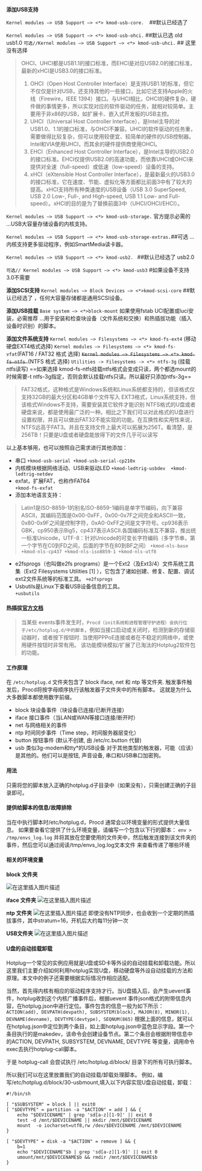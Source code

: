 **添加USB支持**

`Kernel modules —> USB Support —> <*> kmod-usb-core.  `##默认已经选了

`Kernel modules —> USB Support —> <*> kmod-usb-ohci.`  ##默认已选 old  usb1.0
`可选//Kernel modules —> USB Support —> <*> kmod-usb-uhci.`  ## 这里没有选择
>OHCI、UHCI都是USB1.1的接口标准，而EHCI是对应USB2.0的接口标准，最新的xHCI是USB3.0的接口标准。
>1. OHCI（Open Host Controller Interface）是支持USB1.1的标准，但它不仅仅是针对USB，还支持其他的一些接口，比如它还支持Apple的火线（Firewire，IEEE 1394）接口。与UHCI相比，OHCI的硬件复杂，硬件做的事情更多，所以实现对应的软件驱动的任务，就相对较简单。主要用于非x86的USB，如扩展卡、嵌入式开发板的USB主控。
>2. UHCI（Universal Host Controller Interface），是Intel主导的对USB1.0、1.1的接口标准，与OHCI不兼容。UHCI的软件驱动的任务重，需要做得比较复杂，但可以使用较便宜、较简单的硬件的USB控制器。Intel和VIA使用UHCI，而其余的硬件提供商使用OHCI。
>3. EHCI（Enhanced Host Controller Interface），是Intel主导的USB2.0的接口标准。EHCI仅提供USB2.0的高速功能，而依靠UHCI或OHCI来提供对全速（full-speed）或低速（low-speed）设备的支持。
>4. xHCI（eXtensible Host Controller Interface），是最新最火的USB3.0的接口标准，它在速度、节能、虚拟化等方面都比前面3中有了较大的提高。xHCI支持所有种类速度的USB设备（USB 3.0 SuperSpeed, USB 2.0 Low-, Full-, and High-speed, USB 1.1 Low- and Full-speed）。xHCI的目的是为了替换前面3中（UHCI/OHCI/EHCI）。

`Kernel modules —> USB Support —> <*> kmod-usb-storage.` 
官方提示必需的 …USB大容量存储设备的内核支持。

`Kernel modules —> USB Support —> <*> kmod-usb-storage-extras.`##可选 …内核支持更多驱动程序，例如SmartMedia读卡器。

`Kernel modules —> USB Support —> <*> kmod-usb2. ` ##默认已经选了 usb2.0

`可选// Kernel modules —> USB Support —> <*> kmod-usb3`  #如果设备不支持3.0不需要


**添加SCSI支持**
`Kernel modules —> Block Devices —> <*>kmod-scsi-core`  ##默认已经选了 ，任何大容量存储都是通用SCSI设备。

**添加USB挂载**
`Base system —> <*>block-mount`
如果使用fstab UCI配置或luci安装，必需推荐 …用于安装和检查块设备（文件系统和交换）和热插拔功能（插入设备时识别）的脚本。

**添加文件系统支持**
`Kernel modules —> Filesystems —> <*> kmod-fs-ext4` (移动硬盘EXT4格式选择)
`Kernel modules —> Filesystems —> <*> kmod-fs-vfat`(FAT16 / FAT32 格式 选择) 
~~`Kernel modules —> Filesystems —> <*> kmod-fs-ntfs `~~(NTFS 格式 选择)
`Utilities -> Filesystems -> <*> ntfs-3g` (挂载ntfs读写)
==如果选择 kmod-fs-ntfs挂载ntfs格式会变成只读，两个都选mount的时候需要-t ntfs-3g指定，否则会默认挂载ntfs只读。所以最好只添加ntfs-3g==
>FAT32格式，这种格式是Windows系统和Linux系统都支持的，但该格式仅支持32GB的最大分区和4GB单个文件写入
>EXT3格式，Linux系统支持，但该格式Windows不支持，需要安装其它软件才能识别
>NTFS格式的U盘或者硬盘来说，都是使用最广泛的一种。相比之下我们可以对此格式的U盘进行设置权限，并且可以做出FAT32不能实现的功能。在互换性和实用性来说，NTFS远高于FAT3。并且在支持文件上最大可以拓展为256T。看清楚，是256TB！只要是U盘或者硬盘能放得下的文件几乎可以读写


以上基本够用，也可以按照自己需求进行其他添加：

* 串口
		`+kmod-usb-serial +kmod-usb-serial-cp210x   `	 
* 内核模块根据网络活动、USB来驱动LED 
		`+kmod-ledtrig-usbdev  +kmod-ledtrig-netdev `
* exfat，扩展FAT，也称作FAT64	  
		`+kmod-fs-exfat `
* 添加本地语言支持：	
 >Latin1是ISO-8859-1的别名ISO-8859-1编码是单字节编码，向下兼容ASCII，其编码范围是0x00-0xFF，0x00-0x7F之间完全和ASCII一致，0x80-0x9F之间是控制字符，0xA0-0xFF之间是文字符号。cp936表示GBK，cp950表示Big5，cp437表示ASCII.各国编码标准互不兼容，推出统一标准Unicode，UTF-8：针对Unicode的可变长字符编码（多字节串，第一个字节在C0到FD之间，后面的字节在80到BF之间）
 >	`+kmod-nls-base +kmod-nls-cp437 +kmod-nls-iso8859-1 +kmod-nls-utf8 `

* e2fsprogs（也叫做e2fs programs）是一个Ext2（及Ext3/4）文件系统工具集（Ext2 Filesystems Utilities [1]  ），它包含了诸如创建、修复、配置、调试ext2文件系统等的标准工具。	
		`+e2fsprogs `
* Usbutils是Linux下查看USB设备信息的工具。	
		`+usbutils `







#### 热插拔[官方文档](https://openwrt.org/start?id=docs/guide-user/base-system/hotplug)
>当某些 events事件发生时，`Procd（init系统和进程管理守护进程）会执行位于/etc/hotplug.d/中的脚本`，例如当接口启动或关闭时，检测到新的存储驱动器时，或者按下按钮时.
>当使用PPPoE连接或者在不稳定的网络中，或使用硬件按钮时非常有用。
>该功能模块模拟/扩展了已淘汰的Hotplug2软件包的功能。

#### 工作原理
在 `/etc/hotplug.d` 文件夹包含了 block iface, net 和 ntp 等文件夹.
触发事件触发后，Procd将按字母顺序执行该触发器子文件夹中的所有脚本。 这就是为什么大多数脚本都使用数字前缀。
* block  块设备事件（块设备已连接/已断开连接）
* iface  接口事件（当LAN或WAN等接口连接/断开时）
* net  与网络相关的事件
* ntp  时间同步事件（Time step，时间服务器层变化）
* button 按钮事件 (默认不创建, 由 /etc/rc.button 代替)
* usb  类似3g-modem和tty*的USB设备
对于其他类型的触发器，可能（应该）是其他的。他们可以是按钮, 声音设备, 串口和USB串口加密狗。

#### 用法
只需将您的脚本放入正确的hotplug.d子目录中（如果没有），只需创建正确的子目录即可。
#### 提供给脚本的信息/故障排除
当在中执行脚本时/etc/hotplug.d，Procd 通常会以环境变量的形式提供大量信息。
如果要查看它提供了什么环境变量，请编写一个包含以下行的脚本：
`env > /tmp/envs_log.log`
并将其放在您要使用的文件夹中，然后触发连接到该文件夹的事件，然后您可以通过阅读/tmp/envs_log.log文本文件 来查看传递了哪些环境

#### 相关的环境变量
**block 文件夹**

![在这里插入图片描述](https://img-blog.csdnimg.cn/20191112184116666.png?x-oss-process=image/watermark,type_ZmFuZ3poZW5naGVpdGk,shadow_10,text_aHR0cHM6Ly9ibG9nLmNzZG4ubmV0L2h6bGFybQ==,size_16,color_FFFFFF,t_70)

**iface 文件夹** 
![在这里插入图片描述](https://img-blog.csdnimg.cn/20191112184145994.png)

**ntp 文件夹**
![在这里插入图片描述](https://img-blog.csdnimg.cn/20191112184215679.png)
即使没有NTP同步，也会收到一个定期的热插拔事件，其中stratum=16，开机后大约每11分钟一次

**USB文件夹**
![在这里插入图片描述](https://img-blog.csdnimg.cn/2019111218434757.png?x-oss-process=image/watermark,type_ZmFuZ3poZW5naGVpdGk,shadow_10,text_aHR0cHM6Ly9ibG9nLmNzZG4ubmV0L2h6bGFybQ==,size_16,color_FFFFFF,t_70)


#### U盘的自动挂载卸载
Hotplug一个常见的实例应用就是U盘或SD卡等外设的自动挂载和卸载功能。所以这里我们主要介绍如何利用hotplug实现U盘，移动硬盘等外设自动挂载的方法和原理。本文中的例子还需要根据实际情况作相应适配。

当然，首先得内核有相应的驱动程序支持才行。当U盘插入后，会产生uevent事件，hotplug收到这个内核广播事件后，根据uevent 事件json格式的附带信息内容，在hotplug.json中进行定位。事件包含的信息一般为如下所示：
`ACTION(add), DEVPATH(devpath), SUBSYSTEM(block), MAJOR(8), MINOR(1), DEVNAME(devname), DEVTYPE(devtype), SEQNUM(865)`
根据上面的信息，就可以在hotplug.json中定位到两个条目，如上面hotplug.json中蓝色显示字段。第一个条目执行的是makedev，该命令会创建设备节点。第二个条目会根据附带信息中的ACTION, DEVPATH, SUBSYSTEM, DEVNAME, DEVTYPE 等变量，调用命令exec去执行hotplug-call脚本。

于是 hotplug-call 会尝试执行 /etc/hotplug.d/block/ 目录下的所有可执行脚本。

所以我们可以在这里放置我们的自动挂载/卸载处理脚本。 例如，编写/etc/hotplug.d/block/30-usbmount,填入以下内容实现U盘自动挂载，卸载：

```shell
#!/bin/sh

[ "$SUBSYSTEM" = block ] || exit0
[ "$DEVTYPE" = partition -a "$ACTION" = add ] && {
    echo "$DEVICENAME" | grep 'sd[a-z][1-9]' || exit 0
    test -d /mnt/$DEVICENAME || mkdir /mnt/$DEVICENAME
    mount  -o iocharset=utf8,rw /dev/$DEVICENAME /mnt/$DEVICENAME
}

[ "$DEVTYPE" = disk -a "$ACTION" = remove ] && {
	b=1
    echo "$DEVICENAME"$b | grep 'sd[a-z][1-9]' || exit 0
    umount/mnt/$DEVICENAME$b && rmdir /mnt/$DEVICENAME$b
}
```